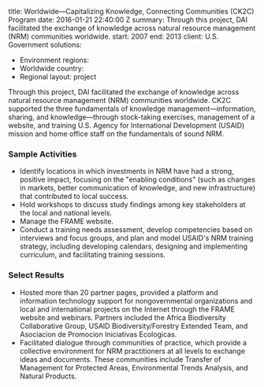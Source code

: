 
title: Worldwide—Capitalizing Knowledge, Connecting Communities (CK2C) Program
date: 2016-01-21 22:40:00 Z
summary: Through this project, DAI facilitated the exchange of knowledge across natural
  resource management (NRM) communities worldwide.
start: 2007
end: 2013
client: U.S. Government
solutions:
- Environment
regions:
- Worldwide
country:
- Regional
layout: project


Through this project, DAI facilitated the exchange of knowledge across natural resource management (NRM) communities worldwide. CK2C supported the three fundamentals of knowledge management—information, sharing, and knowledge—through stock-taking exercises, management of a website, and training U.S. Agency for International Development (USAID) mission and home office staff on the fundamentals of sound NRM.

### Sample Activities

* Identify locations in which investments in NRM have had a strong, positive impact, focusing on the "enabling conditions" (such as changes in markets, better communication of knowledge, and new infrastructure) that contributed to local success.
* Hold workshops to discuss study findings among key stakeholders at the local and national levels.
* Manage the FRAME website.
* Conduct a training needs assessment, develop competencies based on interviews and focus groups, and plan and model USAID's NRM training strategy, including developing calendars, designing and implementing curriculum, and facilitating training sessions.

### Select Results

* Hosted more than 20 partner pages, provided a platform and information technology support for nongovernmental organizations and local and international projects on the Internet through the FRAME website and webinars. Partners included the Africa Biodiversity Collaborative Group, USAID Biodiversity/Forestry Extended Team, and Asociacion de Promocion Iniciativas Ecologicas.
* Facilitated dialogue through communities of practice, which provide a collective environment for NRM practitioners at all levels to exchange ideas and documents. These communities include Transfer of Management for Protected Areas, Environmental Trends Analysis, and Natural Products.

